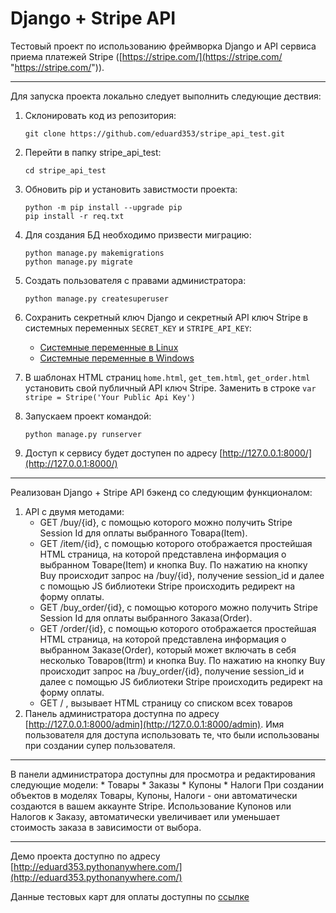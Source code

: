 # Django + Stripe API

Тестовый проект по использованию фреймворка Django и API сервиса приема платежей Stripe ([https://stripe.com/](https://stripe.com/ "https://stripe.com/")).

---
Для запуска проекта локально следует выполнить следующие дествия:

1. Склонировать код из репозитория:

     ```
     git clone https://github.com/eduard353/stripe_api_test.git
     ```
     
2. Перейти в папку stripe_api_test:

    ```
    cd stripe_api_test
    ```
3. Обновить pip и установить завистмости проекта:

    ```
    python -m pip install --upgrade pip
    pip install -r req.txt
    ```    
4. Для создания БД необходимо призвести миграцию:

    ```
    python manage.py makemigrations
    python manage.py migrate
    ```
5. Создать пользователя с правами администратора:

    ```
    python manage.py createsuperuser
    ```
6. Сохранить секретный ключ Django и секретный API ключ Stripe в системных переменных ```SECRET_KEY``` и ```STRIPE_API_KEY```:
   * [Системные переменные в Linux](https://losst.ru/peremennye-okruzheniya-v-linux?ysclid=l88zicstrj720325483)
   * [Системные переменные в Windows](https://lumpics.ru/environment-variables-in-windows-10/?ysclid=l88zhusv3s701805182)
   
7. В шаблонах HTML страниц ```home.html```, ```get_tem.html```, ```get_order.html``` установить свой публичный API ключ Stripe.
   Заменить в строке ```var stripe = Stripe('Your Public Api Key')```
   
8. Запускаем проект командой:
   ```
   python manage.py runserver
   ```
9. Доступ к сервису будет доступен по адресу [http://127.0.0.1:8000/](http://127.0.0.1:8000/)

---
Реализован Django + Stripe API бэкенд со следующим функционалом:
1. API с двумя методами:
   * GET /buy/{id}, c помощью которого можно получить Stripe Session Id для оплаты выбранного Товара(Item).
   * GET /item/{id}, c помощью которого отображается простейшая HTML страница, на которой представлена информация о выбранном Товаре(Item) и кнопка Buy. По нажатию на кнопку Buy происходит запрос на /buy/{id}, получение session_id и далее  с помощью JS библиотеки Stripe происходить редирект на форму оплаты.
   * GET /buy_order/{id}, c помощью которого можно получить Stripe Session Id для оплаты выбранного Заказа(Order).
   * GET /order/{id}, c помощью которого отображается простейшая HTML страница, на которой представлена информация о выбранном Заказе(Order), который может включать в себя несколько Товаров(Itrm) и кнопка Buy. По нажатию на кнопку Buy происходит запрос на /buy_order/{id}, получение session_id и далее  с помощью JS библиотеки Stripe происходить редирект на форму оплаты.
   * GET / , вызывает HTML страницу со списком всех товаров
2. Панель администратора доступна по адресу [http://127.0.0.1:8000/admin](http://127.0.0.1:8000/admin). Имя пользователя для доступа использовать те, что были использованы при создании супер пользователя.
---
В панели администратора доступны для просмотра и редактирования следующие модели:
    * Товары
    * Заказы
    * Купоны
    * Налоги
При создании объектов в моделях Товары, Купоны, Налоги - они автоматически создаются в вашем аккаунте Stripe.
Использование Купонов или Налогов к Заказу, автоматически увеличивает или уменьшает стоимость заказа в зависимости от выбора.

---

Демо проекта доступно по адресу [http://eduard353.pythonanywhere.com/](http://eduard353.pythonanywhere.com/)

Данные тестовых карт для оплаты доступны по [ссылке](https://stripe.com/docs/testing)
